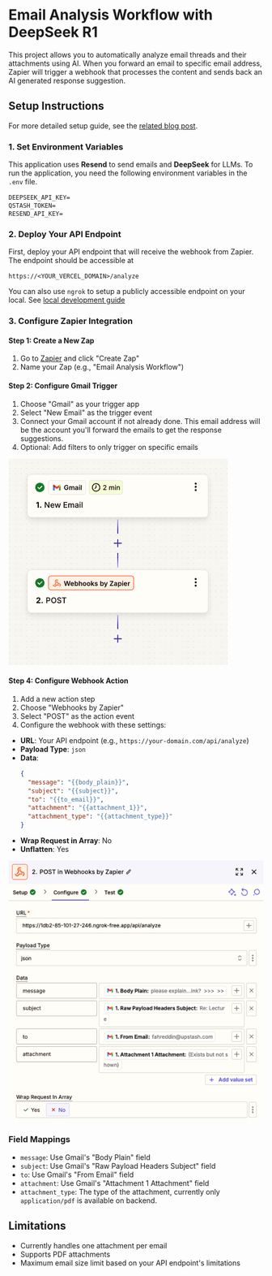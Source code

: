 # Email Analysis Workflow with DeepSeek R1

This project allows you to automatically analyze email threads and their attachments using AI. When you forward an email to specific email address, Zapier will trigger a webhook that processes the content and sends back an AI generated response suggestion.

## Setup Instructions

For more detailed setup guide, see the [related blog post](https://upstash.com/blog/email-analysis-agent).

### 1. Set Environment Variables

This application uses **Resend** to send emails and **DeepSeek** for LLMs. To run the application, you need the following environment variables in the `.env` file.

```
DEEPSEEK_API_KEY=
QSTASH_TOKEN=
RESEND_API_KEY=
```

### 2. Deploy Your API Endpoint

First, deploy your API endpoint that will receive the webhook from Zapier. The endpoint should be accessible at

```
https://<YOUR_VERCEL_DOMAIN>/analyze
```

You can also use `ngrok` to setup a publicly accessible endpoint on your local. See [local development guide](https://upstash.com/docs/workflow/howto/local-development)

### 3. Configure Zapier Integration

#### Step 1: Create a New Zap

1. Go to [Zapier](https://zapier.com) and click "Create Zap"
2. Name your Zap (e.g., "Email Analysis Workflow")

#### Step 2: Configure Gmail Trigger

1. Choose "Gmail" as your trigger app
2. Select "New Email" as the trigger event
3. Connect your Gmail account if not already done. This email address will be the account you'll forward the emails to get the response suggestions.
4. Optional: Add filters to only trigger on specific emails

![flow](./img/flow.png)

#### Step 4: Configure Webhook Action

1. Add a new action step
2. Choose "Webhooks by Zapier"
3. Select "POST" as the action event
4. Configure the webhook with these settings:

- **URL**: Your API endpoint (e.g., `https://your-domain.com/api/analyze`)
- **Payload Type**: `json`
- **Data**:
  ```json
  {
    "message": "{{body_plain}}",
    "subject": "{{subject}}",
    "to": "{{to_email}}",
    "attachment": "{{attachment_1}}",
	"attachment_type": "{{attachment_type}}"
  }
  ```
- **Wrap Request in Array**: No
- **Unflatten**: Yes

![webhook config](./img/webhook-config.png)

### Field Mappings

- `message`: Use Gmail's "Body Plain" field
- `subject`: Use Gmail's "Raw Payload Headers Subject" field
- `to`: Use Gmail's "From Email" field
- `attachment`: Use Gmail's "Attachment 1 Attachment" field
- `attachment_type`: The type of the attachment, currently only `application/pdf` is available on backend.

## Limitations

- Currently handles one attachment per email
- Supports PDF attachments
- Maximum email size limit based on your API endpoint's limitations
